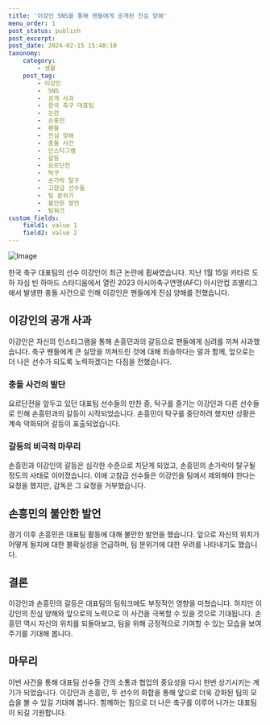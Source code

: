 ```yaml
---
title: '이강인 SNS를 통해 팬들에게 공개된 진심 양해'
menu_order: 1
post_status: publish
post_excerpt: 
post_date: 2024-02-15 15:48:10
taxonomy:
    category:
        - 생활
    post_tag:
        - 이강인
        -  SNS
        -  공개 사과
        -  한국 축구 대표팀
        -  논란
        -  손흥민
        -  팬들
        -  진심 양해
        -  충돌 사건
        -  인스타그램
        -  갈등
        -  요르단전
        -  탁구
        -  손가락 탈구
        -  고참급 선수들
        -  팀 분위기
        -  불안한 발언
        -  팀워크
custom_fields:
    field1: value 1
    field2: value 2
---
```


![Image](https://imgnews.pstatic.net/image/015/2024/02/14/0004948464_001_20240214192701041.jpg?type=w647)

한국 축구 대표팀의 선수 이강인이 최근 논란에 휩싸였습니다. 지난 1월 15일 카타르 도하 자심 빈 하마드 스타디움에서 열린 2023 아시아축구연맹(AFC) 아시안컵 조별리그에서 발생한 충돌 사건으로 인해 이강인은 팬들에게 진심 양해를 전했습니다.
## 이강인의 공개 사과
이강인은 자신의 인스타그램을 통해 손흥민과의 갈등으로 팬들에게 심려를 끼쳐 사과했습니다. 축구 팬들에게 큰 실망을 끼쳐드린 것에 대해 죄송하다는 말과 함께, 앞으로는 더 나은 선수가 되도록 노력하겠다는 다짐을 전했습니다.
### 충돌 사건의 발단
요르단전을 앞두고 있던 대표팀 선수들의 만찬 중, 탁구를 즐기는 이강인과 다른 선수들로 인해 손흥민과의 갈등이 시작되었습니다. 손흥민이 탁구를 중단하려 했지만 상황은 계속 악화되어 갈등이 표출되었습니다.
### 갈등의 비극적 마무리
손흥민과 이강인의 갈등은 심각한 수준으로 치닫게 되었고, 손흥민의 손가락이 탈구될 정도의 사태로 이어졌습니다. 이에 고참급 선수들은 이강인을 팀에서 제외해야 한다는 요청을 했지만, 감독은 그 요청을 거부했습니다.
## 손흥민의 불안한 발언
경기 이후 손흥민은 대표팀 활동에 대해 불안한 발언을 했습니다. 앞으로 자신의 위치가 어떻게 될지에 대한 불확실성을 언급하며, 팀 분위기에 대한 우려를 나타내기도 했습니다.
## 결론
이강인과 손흥민의 갈등은 대표팀의 팀워크에도 부정적인 영향을 미쳤습니다. 하지만 이강인의 진심 양해와 앞으로의 노력으로 이 사건을 극복할 수 있을 것으로 기대됩니다. 손흥민 역시 자신의 위치를 되돌아보고, 팀을 위해 긍정적으로 기여할 수 있는 모습을 보여주기를 기대해 봅니다.
## 마무리
이번 사건을 통해 대표팀 선수들 간의 소통과 협업의 중요성을 다시 한번 상기시키는 계기가 되었습니다. 이강인과 손흥민, 두 선수의 화합을 통해 앞으로 더욱 강화된 팀의 모습을 볼 수 있길 기대해 봅니다. 함께하는 힘으로 더 나은 축구를 이루어 나가는 대표팀이 되길 기원합니다.
